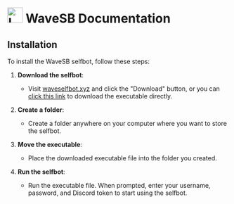 # <img src="images/wavesbicon2.ico" alt="Logo" width="35" height="35"> WaveSB Documentation

## Installation

To install the WaveSB selfbot, follow these steps:

1. **Download the selfbot**:
   - Visit [waveselfbot.xyz](https://waveselfbot.xyz) and click the "Download" button, or you can [click this link](https://api.celestial.cat/wave/Files/Wave.exe) to download the executable directly.

2. **Create a folder**:
   - Create a folder anywhere on your computer where you want to store the selfbot.

3. **Move the executable**:
   - Place the downloaded executable file into the folder you created.

4. **Run the selfbot**:
   - Run the executable file. When prompted, enter your username, password, and Discord token to start using the selfbot.
